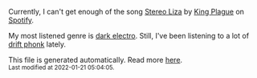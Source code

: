 
  Currently, I can't get enough of the song <a href="https://open.spotify.com/track/2MkiJ1L1yGcFGi0o6azLUX">Stereo Liza</a> by <a href="https://open.spotify.com/artist/688qufssIBfmoD8BJxZD9Q">King Plague</a> on <a href="https://open.spotify.com/user/9qz2xtkur2fengfsdcq8dd907?si=kq2SVrUkSNe0z1NJjpt7kg">Spotify</a>.

  My most listened genre is <a href="https://duckduckgo.com/?q=dark electro music">dark electro</a>.
  Still, I've been listening to a lot of <a href="https://duckduckgo.com/?q=drift phonk music">drift phonk</a> lately.

  This file is generated automatically. Read more <a href="https://github.com/CodeF0x/CodeF0x/blob/master/IMPORTANT.md">here</a>.
  <br>
  <sub>Last modified at 2022-01-21 05:04:05.</sub>
  